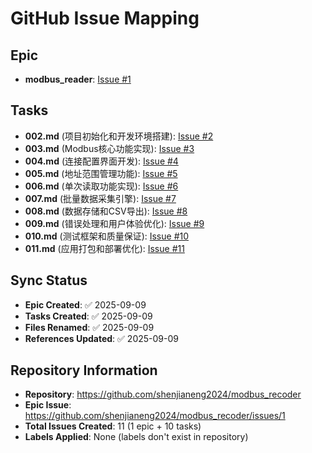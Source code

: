 # GitHub Issue Mapping

## Epic
- **modbus_reader**: [Issue #1](https://github.com/shenjianeng2024/modbus_recoder/issues/1)

## Tasks
- **002.md** (项目初始化和开发环境搭建): [Issue #2](https://github.com/shenjianeng2024/modbus_recoder/issues/2)
- **003.md** (Modbus核心功能实现): [Issue #3](https://github.com/shenjianeng2024/modbus_recoder/issues/3)
- **004.md** (连接配置界面开发): [Issue #4](https://github.com/shenjianeng2024/modbus_recoder/issues/4)
- **005.md** (地址范围管理功能): [Issue #5](https://github.com/shenjianeng2024/modbus_recoder/issues/5)
- **006.md** (单次读取功能实现): [Issue #6](https://github.com/shenjianeng2024/modbus_recoder/issues/6)
- **007.md** (批量数据采集引擎): [Issue #7](https://github.com/shenjianeng2024/modbus_recoder/issues/7)
- **008.md** (数据存储和CSV导出): [Issue #8](https://github.com/shenjianeng2024/modbus_recoder/issues/8)
- **009.md** (错误处理和用户体验优化): [Issue #9](https://github.com/shenjianeng2024/modbus_recoder/issues/9)
- **010.md** (测试框架和质量保证): [Issue #10](https://github.com/shenjianeng2024/modbus_recoder/issues/10)
- **011.md** (应用打包和部署优化): [Issue #11](https://github.com/shenjianeng2024/modbus_recoder/issues/11)

## Sync Status
- **Epic Created**: ✅ 2025-09-09
- **Tasks Created**: ✅ 2025-09-09
- **Files Renamed**: ✅ 2025-09-09
- **References Updated**: ✅ 2025-09-09

## Repository Information
- **Repository**: https://github.com/shenjianeng2024/modbus_recoder
- **Epic Issue**: https://github.com/shenjianeng2024/modbus_recoder/issues/1
- **Total Issues Created**: 11 (1 epic + 10 tasks)
- **Labels Applied**: None (labels don't exist in repository)